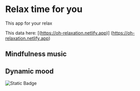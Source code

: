 # Relax time for you
This app for your relax

This data here: [(https://oh-relaxation.netlify.app)] (https://oh-relaxation.netlify.app)

## Mindfulness music

## Dynamic mood

![Static Badge](https://img.shields.io/badge/Relax_time-for_you-green)
